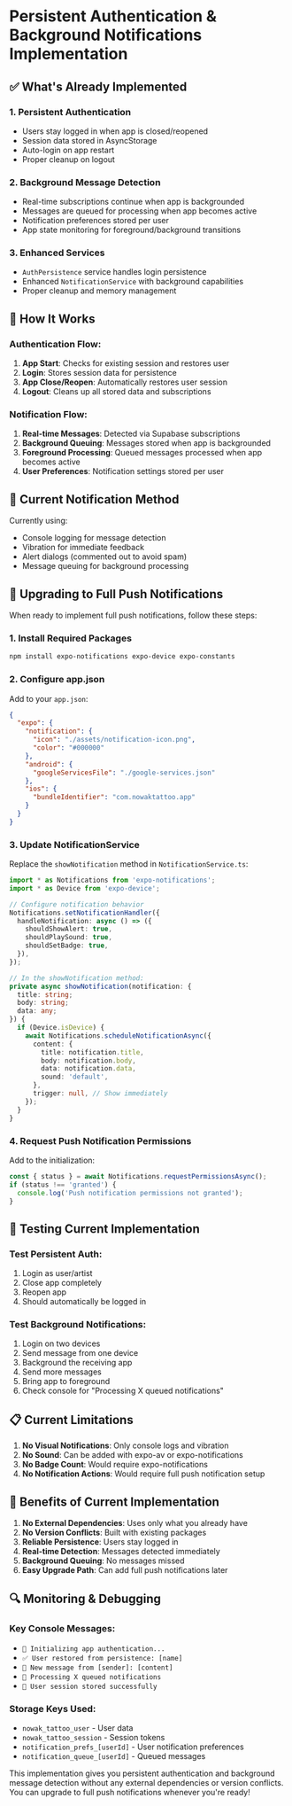 # Persistent Authentication & Background Notifications Implementation

## ✅ What's Already Implemented

### 1. **Persistent Authentication**
- Users stay logged in when app is closed/reopened
- Session data stored in AsyncStorage
- Auto-login on app restart
- Proper cleanup on logout

### 2. **Background Message Detection**
- Real-time subscriptions continue when app is backgrounded
- Messages are queued for processing when app becomes active
- Notification preferences stored per user
- App state monitoring for foreground/background transitions

### 3. **Enhanced Services**
- `AuthPersistence` service handles login persistence
- Enhanced `NotificationService` with background capabilities
- Proper cleanup and memory management

## 🔧 How It Works

### Authentication Flow:
1. **App Start**: Checks for existing session and restores user
2. **Login**: Stores session data for persistence
3. **App Close/Reopen**: Automatically restores user session
4. **Logout**: Cleans up all stored data and subscriptions

### Notification Flow:
1. **Real-time Messages**: Detected via Supabase subscriptions
2. **Background Queuing**: Messages stored when app is backgrounded
3. **Foreground Processing**: Queued messages processed when app becomes active
4. **User Preferences**: Notification settings stored per user

## 📱 Current Notification Method

Currently using:
- Console logging for message detection
- Vibration for immediate feedback
- Alert dialogs (commented out to avoid spam)
- Message queuing for background processing

## 🚀 Upgrading to Full Push Notifications

When ready to implement full push notifications, follow these steps:

### 1. Install Required Packages
```bash
npm install expo-notifications expo-device expo-constants
```

### 2. Configure app.json
Add to your `app.json`:
```json
{
  "expo": {
    "notification": {
      "icon": "./assets/notification-icon.png",
      "color": "#000000"
    },
    "android": {
      "googleServicesFile": "./google-services.json"
    },
    "ios": {
      "bundleIdentifier": "com.nowaktattoo.app"
    }
  }
}
```

### 3. Update NotificationService
Replace the `showNotification` method in `NotificationService.ts`:

```typescript
import * as Notifications from 'expo-notifications';
import * as Device from 'expo-device';

// Configure notification behavior
Notifications.setNotificationHandler({
  handleNotification: async () => ({
    shouldShowAlert: true,
    shouldPlaySound: true,
    shouldSetBadge: true,
  }),
});

// In the showNotification method:
private async showNotification(notification: {
  title: string;
  body: string;
  data: any;
}) {
  if (Device.isDevice) {
    await Notifications.scheduleNotificationAsync({
      content: {
        title: notification.title,
        body: notification.body,
        data: notification.data,
        sound: 'default',
      },
      trigger: null, // Show immediately
    });
  }
}
```

### 4. Request Push Notification Permissions
Add to the initialization:
```typescript
const { status } = await Notifications.requestPermissionsAsync();
if (status !== 'granted') {
  console.log('Push notification permissions not granted');
}
```

## 🧪 Testing Current Implementation

### Test Persistent Auth:
1. Login as user/artist
2. Close app completely
3. Reopen app
4. Should automatically be logged in

### Test Background Notifications:
1. Login on two devices
2. Send message from one device
3. Background the receiving app
4. Send more messages
5. Bring app to foreground
6. Check console for "Processing X queued notifications"

## 📋 Current Limitations

1. **No Visual Notifications**: Only console logs and vibration
2. **No Sound**: Can be added with expo-av or expo-notifications
3. **No Badge Count**: Would require expo-notifications
4. **No Notification Actions**: Would require full push notification setup

## 🎯 Benefits of Current Implementation

1. **No External Dependencies**: Uses only what you already have
2. **No Version Conflicts**: Built with existing packages
3. **Reliable Persistence**: Users stay logged in
4. **Real-time Detection**: Messages detected immediately
5. **Background Queuing**: No messages missed
6. **Easy Upgrade Path**: Can add full push notifications later

## 🔍 Monitoring & Debugging

### Key Console Messages:
- `🔐 Initializing app authentication...`
- `✅ User restored from persistence: [name]`
- `📱 New message from [sender]: [content]`
- `📱 Processing X queued notifications`
- `💾 User session stored successfully`

### Storage Keys Used:
- `nowak_tattoo_user` - User data
- `nowak_tattoo_session` - Session tokens
- `notification_prefs_[userId]` - User notification preferences
- `notification_queue_[userId]` - Queued messages

This implementation gives you persistent authentication and background message detection without any external dependencies or version conflicts. You can upgrade to full push notifications whenever you're ready!
